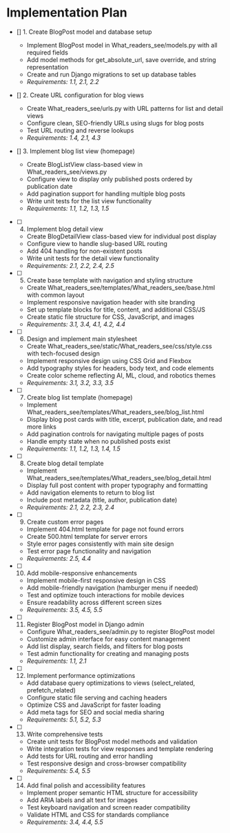 # Implementation Plan

- [] 1. Create BlogPost model and database setup





  - Implement BlogPost model in What_readers_see/models.py with all required fields
  - Add model methods for get_absolute_url, save override, and string representation
  - Create and run Django migrations to set up database tables
  - _Requirements: 1.1, 2.1, 2.2_

- [] 2. Create URL configuration for blog views





  - Create What_readers_see/urls.py with URL patterns for list and detail views
  - Configure clean, SEO-friendly URLs using slugs for blog posts
  - Test URL routing and reverse lookups
  - _Requirements: 1.4, 2.1, 4.3_

- [] 3. Implement blog list view (homepage)





  - Create BlogListView class-based view in What_readers_see/views.py
  - Configure view to display only published posts ordered by publication date
  - Add pagination support for handling multiple blog posts
  - Write unit tests for the list view functionality
  - _Requirements: 1.1, 1.2, 1.3, 1.5_

- [ ] 4. Implement blog detail view
















































  - Create BlogDetailView class-based view for individual post display
  - Configure view to handle slug-based URL routing
  - Add 404 handling for non-existent posts
  - Write unit tests for the detail view functionality
  - _Requirements: 2.1, 2.2, 2.4, 2.5_

- [ ] 5. Create base template with navigation and styling structure



  - Create What_readers_see/templates/What_readers_see/base.html with common layout
  - Implement responsive navigation header with site branding
  - Set up template blocks for title, content, and additional CSS/JS
  - Create static file structure for CSS, JavaScript, and images
  - _Requirements: 3.1, 3.4, 4.1, 4.2, 4.4_

- [ ] 6. Design and implement main stylesheet
  - Create What_readers_see/static/What_readers_see/css/style.css with tech-focused design
  - Implement responsive design using CSS Grid and Flexbox
  - Add typography styles for headers, body text, and code elements
  - Create color scheme reflecting AI, ML, cloud, and robotics themes
  - _Requirements: 3.1, 3.2, 3.3, 3.5_

- [ ] 7. Create blog list template (homepage)
  - Implement What_readers_see/templates/What_readers_see/blog_list.html
  - Display blog post cards with title, excerpt, publication date, and read more links
  - Add pagination controls for navigating multiple pages of posts
  - Handle empty state when no published posts exist
  - _Requirements: 1.1, 1.2, 1.3, 1.4, 1.5_

- [ ] 8. Create blog detail template
  - Implement What_readers_see/templates/What_readers_see/blog_detail.html
  - Display full post content with proper typography and formatting
  - Add navigation elements to return to blog list
  - Include post metadata (title, author, publication date)
  - _Requirements: 2.1, 2.2, 2.3, 2.4_

- [ ] 9. Create custom error pages
  - Implement 404.html template for page not found errors
  - Create 500.html template for server errors
  - Style error pages consistently with main site design
  - Test error page functionality and navigation
  - _Requirements: 2.5, 4.4_

- [ ] 10. Add mobile-responsive enhancements
  - Implement mobile-first responsive design in CSS
  - Add mobile-friendly navigation (hamburger menu if needed)
  - Test and optimize touch interactions for mobile devices
  - Ensure readability across different screen sizes
  - _Requirements: 3.5, 4.5, 5.5_

- [ ] 11. Register BlogPost model in Django admin
  - Configure What_readers_see/admin.py to register BlogPost model
  - Customize admin interface for easy content management
  - Add list display, search fields, and filters for blog posts
  - Test admin functionality for creating and managing posts
  - _Requirements: 1.1, 2.1_

- [ ] 12. Implement performance optimizations
  - Add database query optimizations to views (select_related, prefetch_related)
  - Configure static file serving and caching headers
  - Optimize CSS and JavaScript for faster loading
  - Add meta tags for SEO and social media sharing
  - _Requirements: 5.1, 5.2, 5.3_

- [ ] 13. Write comprehensive tests
  - Create unit tests for BlogPost model methods and validation
  - Write integration tests for view responses and template rendering
  - Add tests for URL routing and error handling
  - Test responsive design and cross-browser compatibility
  - _Requirements: 5.4, 5.5_

- [ ] 14. Add final polish and accessibility features
  - Implement proper semantic HTML structure for accessibility
  - Add ARIA labels and alt text for images
  - Test keyboard navigation and screen reader compatibility
  - Validate HTML and CSS for standards compliance
  - _Requirements: 3.4, 4.4, 5.5_